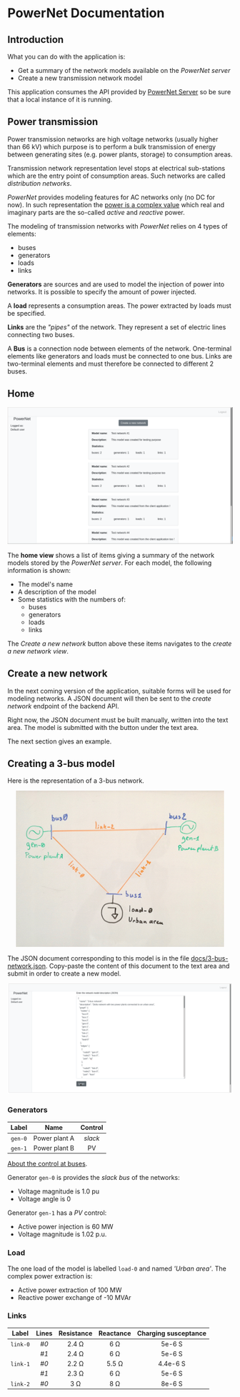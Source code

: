 # PowerNet Documentation

## Introduction

What you can do with the application is:

- Get a summary of the network models available on the _PowerNet server_
- Create a new transmission network model

This application consumes the API provided by [PowerNet Server](https://github.com/flaudanum/power-net-server) so be sure that a local instance of it is running.

## Power transmission

Power transmission networks are high voltage networks (usually higher than 66 kV) which purpose is to perform a bulk transmission of energy between generating sites (e.g. power plants, storage) to consumption areas.

Transmission network representation level stops at electrical sub-stations which are the entry point of consumption areas. Such networks are called _distribution networks_.

_PowerNet_ provides modeling features for AC networks only (no DC for now). In such representation the [power is a complex value](https://en.wikipedia.org/wiki/AC_power#Complex_power) which real and imaginary parts are the so-called _active_ and _reactive_ power.

The modeling of transmission networks with _PowerNet_ relies on 4 types of elements:

- buses
- generators
- loads
- links

**Generators** are sources and are used to model the injection of power into networks. It is possible to specify the amount of power injected.

A **load** represents a consumption areas. The power extracted by loads must be specified.

**Links** are the _"pipes"_ of the network. They represent a set of electric lines connecting two buses.

A **Bus** is a connection node between elements of the network. One-terminal elements like generators and loads must be connected to one bus. Links are two-terminal elements and must therefore be connected to different 2 buses.

## Home

<a href="./images/home-page-visual.png"  style="text-align: center">
<img src="./images/home-page-visual.png" />
</a>

The **home view** shows a list of items giving a summary of the network models stored by the _PowerNet server_. For each model, the following information is shown:

- The model's name
- A description of the model
- Some statistics with the numbers of:
  - buses
  - generators
  - loads
  - links

The _Create a new network_ button above these items navigates to the _create a new network view_.

## Create a new network

In the next coming version of the application, suitable forms will be used for modeling networks. A JSON document will then be sent to the _create network_ endpoint of the backend API.

Right now, the JSON document must be built manually, written into the text area. The model is submitted with the button under the text area.

The next section gives an example.

## Creating a 3-bus model

Here is the representation of a 3-bus network.

<div style="text-align:center">
<a href="./images/3-bus-network.jpg">
<img src="./images/3-bus-network.jpg" style="height: 350px" />
</a>
</div>

The JSON document corresponding to this model is in the file [docs/3-bus-network.json](docs/../3-bus-network.json). Copy-paste the content of this document to the text area and submit in order to create a new model.

<a href="./images/create-network-visual.png">
<img src="./images/create-network-visual.png" style="margin: auto" />
</a>

### Generators

|  Label  |     Name      | Control |
| :-----: | :-----------: | :-----: |
| `gen-0` | Power plant A | _slack_ |
| `gen-1` | Power plant B |   PV    |

[About the control at buses](https://en.wikipedia.org/wiki/Slack_bus#Formulation_of_load_flow_problem).

Generator `gen-0` is provides the _slack bus_ of the networks:

- Voltage magnitude is 1.0 pu
- Voltage angle is 0

Generator `gen-1` has a _PV_ control:

- Active power injection is 60 MW
- Voltage magnitude is 1.02 p.u.

### Load

The one load of the model is labelled `load-0` and named _'Urban area'_. The complex power extraction is:

- Active power extraction of 100 MW
- Reactive power exchange of -10 MVAr

### Links

|  Label   | Lines | Resistance | Reactance | Charging susceptance |
| :------: | :---: | :--------: | :-------: | :------------------: |
| `link-0` | _#0_  |   2.4 Ω    |    6 Ω    |        5e-6 S        |
|          | _#1_  |   2.4 Ω    |    6 Ω    |        5e-6 S        |
| `link-1` | _#0_  |   2.2 Ω    |   5.5 Ω   |       4.4e-6 S       |
|          | _#1_  |   2.3 Ω    |    6 Ω    |        5e-6 S        |
| `link-2` | _#0_  |    3 Ω     |    8 Ω    |        8e-6 S        |
